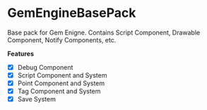 # GemEngineBasePack
Base pack for Gem Enigne. Contains Script Component, Drawable Component, Notify Components, etc.

**Features**
- [x] Debug Component
- [x] Script Component and System
- [x] Point Component and System
- [x] Tag Component and System
- [x] Save System
